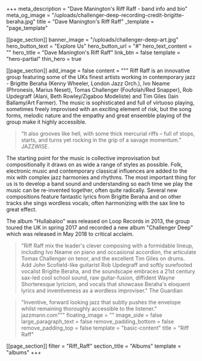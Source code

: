+++
meta_description = "Dave Manington's Riff Raff - band info and bio"
meta_og_image = "/uploads/challenger-deep-recording-credit-brigitte-beraha.jpg"
title = "Dave Manington's Riff Raff"
_template = "page_template"

[[page_section]]
banner_image = "/uploads/challenger-deep-art.jpg"
hero_button_text = "Explore Us"
hero_button_url = "#"
hero_text_content = ""
hero_title = "Dave Manington's Riff Raff"
link_btn = false
template = "hero-partial"
thin_hero = true

[[page_section]]
add_image = false
content = """
Riff Raff is an innovative group featuring some of the UKs finest artists working in contemporary jazz - Brigitte Beraha (Kenny Wheeler, London Jazz Orch.), Ivo Neame (Phronesis, Marius Neset), Tomas Challenger (Foufolah/Red Snapper), Rob Updegraff (Alani, Beth Rowley/Zigaboo Modeliste) and Tim Giles (Iain Ballamy/Art Farmer). The music is sophisticated and full of virtuoso playing, sometimes freely improvised with an exciting element of risk, but the song forms, melodic nature and the empathy and great ensemble playing of the group make it highly accessible. 

> “It also grooves like hell, with some thick mercurial riffs – full of stops, starts, and turns yet rocking in the grip of a savage momentum.” JAZZWISE.

The starting point for the music is collective improvisation but compositionally it draws on as wide a range of styles as possible. Folk, electronic music and contemporary classical influences are added to the mix with complex jazz harmonies and rhythms. The most important thing for us is to develop a band sound and understanding so each time we play the music can be re-invented together, often quite radically. Several new compositions feature fantastic lyrics from Brigitte Beraha and on other tracks she sings wordless vocals, often harmonizing with the sax line to great effect. 

The album "Hullabaloo" was released on Loop Records in 2013, the group toured the UK in spring 2017 and recorded a new album "Challenger Deep" which was released in May 2018 to critical acclaim.

> "Riff Raff mix the leader's clever composing with a formidable lineup, including Ivo Neame on piano and occasional accordion, the articulate Tomas Challenger on tenor, and the excellent Tim Giles on drums. Add John Scofield-like guitarist Rob Updegraff and softly surefooted vocalist Brigitte Beraha, and the soundscape embraces a 21st century sax-led cool school sound, raw guitar-fusion, diffident Wayne Shorteresque lyricism, and vocals that showcase Beraha's eloquent lyrics and inventiveness as a wordless improviser." The Guardian

> "Inventive, forward looking jazz that subtly pushes the envelope whilst remaining thoroughly accessible to the listener." jazzmann.com"""
floating_image = ""
image_side = false
large_paragraph_text = false
remove_padding_bottom = false
remove_padding_top = false
template = "basic-content"
title = "Riff Raff"

[[page_section]]
filter = "Riff_Raff"
section_title = "Albums"
template = "albums"
+++

